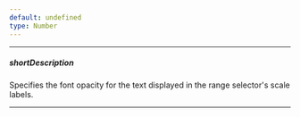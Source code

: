 ```yaml
---
default: undefined
type: Number
---
```

---
##### shortDescription
Specifies the font opacity for the text displayed in the range selector's scale labels.

---
